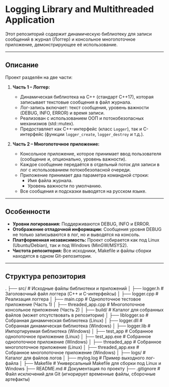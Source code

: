 
# Logging Library and Multithreaded Application

Этот репозиторий содержит динамическую библиотеку для записи сообщений в журнал (Логгер) и консольное многопоточное приложение, демонстрирующее её использование.

---

## Описание

Проект разделён на две части:

1. **Часть 1 – Логгер:**
   - Динамическая библиотека на C++ (стандарт C++17), которая записывает текстовые сообщения в файл журнала.
   - Лог-запись включает: текст сообщения, уровень важности (DEBUG, INFO, ERROR) и время записи.
   - Реализован с использованием ООП и потокобезопасных механизмов (std::mutex).
   - Предоставляет как C++-интерфейс (класс `Logger`), так и C-интерфейс (функции `logger_create`, `logger_destroy` и т.д.).

2. **Часть 2 – Многопоточное приложение:**
   - Консольное приложение, которое принимает ввод пользователя (сообщение и, опционально, уровень важности).
   - Каждое сообщение передаётся в отдельный поток для записи в лог с использованием потокобезопасной очереди.
   - Приложение принимает два параметра командной строки:
     - Имя файла журнала.
     - Уровень важности по умолчанию.
   - Все сообщения и подсказки выводятся на русском языке.

---

## Особенности

- **Уровни логирования:** Поддерживаются DEBUG, INFO и ERROR.
- **Отображение отладочной информации:** Сообщения уровня DEBUG не только записываются в лог, но и выводятся на консоль.
- **Платформенная независимость:** Проект собирается как под Linux (Ubuntu/Debian), так и под Windows (MinGW/MSYS2).
- **Чистота репозитория:** Все исходники, Makefile и файлы сборки находятся в одном Git-репозитории.

---

## Структура репозитория

.
├── src/                      # Исходные файлы библиотеки и приложений
│   ├── logger.h              # Заголовочный файл логгера (C++ и C-интерфейсы)
│   ├── logger.cpp            # Реализация логгера
│   ├── main.cpp              # Однопоточное тестовое приложение (Часть 1)
│   ├── threaded_app.cpp      # Многопоточное консольное приложение (Часть 2)
│
├── build/                    # Каталог для собранных файлов (может отсутствовать в репозитории)
│   ├── liblogger.so          # Собранная динамическая библиотека (Linux)
│   ├── logger.dll            # Собранная динамическая библиотека (Windows)
│   ├── logger.lib            # Импортируемая библиотека (Windows)
│   ├── test_app              # Собранное однопоточное приложение (Linux)
│   ├── test_app.exe          # Собранное однопоточное приложение (Windows)
│   ├── threaded_app          # Собранное многопоточное приложение (Linux)
│   ├── threaded_app.exe      # Собранное многопоточное приложение (Windows)
│
├── logs/                     # Каталог для файлов логов
│   ├── mylog.log             # Пример выходного лог-файла
│
├── Makefile                  # Универсальный Makefile для сборки под Linux и Windows
├── README.md                 # Документация по проекту
├── .gitignore                # Файл исключений для Git (игнорирует временные файлы, сборочные артефакты)
